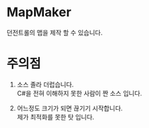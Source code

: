 # MapMaker
던전트롤의 맵을 제작 할 수 있습니다.

# 주의점
1. 소스 졸라 더럽습니다.  
C#을 전혀 이해하지 못한 사람이 짠 소스 입니다.  
  
2. 어느정도 크기가 되면 끊기기 시작합니다.  
제가 최적화를 못한 탓 입니다.  
